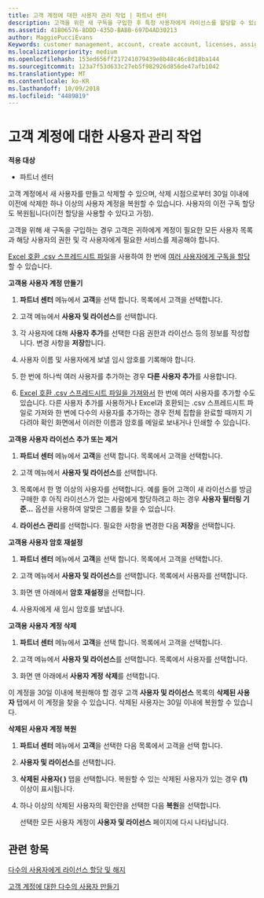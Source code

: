 ```yaml
---
title: 고객 계정에 대한 사용자 관리 작업 | 파트너 센터
description: 고객을 위한 새 구독을 구입한 후 특정 사용자에게 라이선스를 할당할 수 있습니다.
ms.assetid: 41B06576-8DDD-435D-BABB-697D4AD30213
author: MaggiePucciEvans
Keywords: customer management, account, create account, licenses, assign license, user management, password, reset password, change password
ms.localizationpriority: medium
ms.openlocfilehash: 153ed656ff217241079439e8b48c46c8d18ba144
ms.sourcegitcommit: 123a7f53d633c27eb5f982926d856de47afb1042
ms.translationtype: MT
ms.contentlocale: ko-KR
ms.lasthandoff: 10/09/2018
ms.locfileid: "4489819"
---
```

# <a name="user-management-tasks-for-customer-accounts"></a>고객 계정에 대한 사용자 관리 작업

**적용 대상**

-  파트너 센터



고객 계정에서 새 사용자를 만들고 삭제할 수 있으며, 삭제 시점으로부터 30일 이내에 이전에 삭제한 하나 이상의 사용자 계정을 복원할 수 있습니다. 사용자의 이전 구독 할당도 복원됩니다(이전 할당을 사용할 수 있다고 가정).

고객을 위해 새 구독을 구입하는 경우 고객은 귀하에게 계정이 필요한 모든 사용자 목록과 해당 사용자의 권한 및 각 사용자에게 필요한 서비스를 제공해야 합니다.  

[Excel 호환 .csv 스프레드시트 파일](adding-multiple-users-to-a-customer-account.md)을 사용하여 한 번에 [여러 사용자에게 구독을 할당](bulk-license-provisioning-for-multiple-users.md)할 수 있습니다.

<a href="" id="createuseraccounts"></a>
**고객용 사용자 계정 만들기**

1.  **파트너 센터** 메뉴에서 **고객**을 선택 합니다. 목록에서 고객을 선택합니다.

2.  고객 메뉴에서 **사용자 및 라이선스**를 선택합니다.

3.  각 사용자에 대해 **사용자 추가**를 선택한 다음 권한과 라이선스 등의 정보를 작성합니다. 변경 사항을 **저장**합니다.

4.  사용자 이름 및 사용자에게 보낼 임시 암호를 기록해야 합니다. 

5.  한 번에 하나씩 여러 사용자를 추가하는 경우 **다른 사용자 추가**를 사용합니다. 

6. [Excel 호환 .csv 스프레드시트 파일을 가져와서](adding-multiple-users-to-a-customer-account.md) 한 번에 여러 사용자를 추가할 수도 있습니다. 다른 사용자 추가를 사용하거나 Excel과 호환되는 .csv 스프레드시트 파일로 가져와 한 번에 다수의 사용자를 추가하는 경우 전체 집합을 완료할 때까지 기다려야 확인 화면에서 이러한 이름과 암호를 메일로 보내거나 인쇄할 수 있습니다.

<a href="" id="userlicensing"></a>
**고객용 사용자 라이선스 추가 또는 제거**

1.  **파트너 센터** 메뉴에서 **고객**을 선택 합니다. 목록에서 고객을 선택합니다.

2.  고객 메뉴에서 **사용자 및 라이선스**를 선택합니다.

3.  목록에서 한 명 이상의 사용자를 선택합니다. 예를 들어 고객이 새 라이선스를 방금 구매한 후 아직 라이선스가 없는 사람에게 할당하려고 하는 경우 **사용자 필터링 기준...** 옵션을 사용하여 알맞은 그룹을 찾을 수 있습니다.

4.  **라이선스 관리**를 선택합니다. 필요한 사항을 변경한 다음 **저장**을 선택합니다.

<a href="" id="resetpassword"></a>
**고객용 사용자 암호 재설정**

1.  **파트너 센터** 메뉴에서 **고객**을 선택 합니다. 목록에서 고객을 선택합니다.

2.  고객 메뉴에서 **사용자 및 라이선스**를 선택합니다. 목록에서 사용자를 선택합니다.

3.  화면 맨 아래에서 **암호 재설정**을 선택합니다. 

4.  사용자에게 새 임시 암호를 보냅니다.

<a href="" id="deleteuseraccounts"></a>
**고객용 사용자 계정 삭제**

1.  **파트너 센터** 메뉴에서 **고객**을 선택 합니다. 목록에서 고객을 선택합니다.

2.  고객 메뉴에서 **사용자 및 라이선스**를 선택합니다. 목록에서 사용자를 선택합니다.

3.  화면 맨 아래에서 **사용자 계정 삭제**를 선택합니다.

이 계정을 30일 이내에 복원해야 할 경우 고객 **사용자 및 라이선스** 목록의 **삭제된 사용자** 탭에서 이 계정을 찾을 수 있습니다. 삭제된 사용자는 30일 이내에 복원할 수 있습니다.

<a href="" id="restoreuseraccounts"></a>
**삭제된 사용자 계정 복원**

1.  **파트너 센터** 메뉴에서 **고객**을 선택한 다음 목록에서 고객을 선택 합니다.

2.  **사용자 및 라이선스**를 선택합니다.

3.  **삭제된 사용자( )** 탭을 선택합니다. 복원할 수 있는 삭제된 사용자가 있는 경우 **(1)** 이상이 표시됩니다.

4.  하나 이상의 삭제된 사용자의 확인란을 선택한 다음 **복원**을 선택합니다.

    선택한 모든 사용자 계정이 **사용자 및 라이선스** 페이지에 다시 나타납니다.

## <a name="related-topics"></a>관련 항목


[다수의 사용자에게 라이선스 할당 및 해지](bulk-license-provisioning-for-multiple-users.md)

[고객 계정에 대한 다수의 사용자 만들기](adding-multiple-users-to-a-customer-account.md)

 

 



